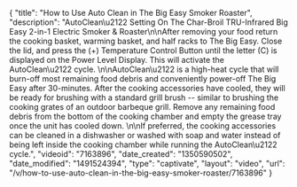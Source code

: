 {
    "title": "How to Use Auto Clean in The Big Easy Smoker Roaster",
    "description": "AutoClean\u2122 Setting On The Char-Broil TRU-Infrared Big Easy 2-in-1 Electric Smoker & Roaster\n\nAfter removing your food return the cooking basket, warming basket, and half racks to The Big Easy. Close the lid, and press the (+) Temperature Control Button until the letter (C) is displayed on the Power Level Display. This will activate the AutoClean\u2122 cycle. \n\nAutoClean\u2122 is a high-heat cycle that will burn-off most remaining food debris and conveniently power-off The Big Easy after 30-minutes. After the cooking accessories have cooled, they will be ready for brushing with a standard grill brush -- similar to brushing the cooking grates of an outdoor barbeque grill. Remove any remaining food debris from the bottom of the cooking chamber and empty the grease tray once the unit has cooled down. \n\nIf preferred, the cooking accessories can be cleaned in a dishwasher or washed with soap and water instead of being left inside the cooking chamber while running the AutoClean\u2122 cycle.",
    "videoid": "7163896",
    "date_created": "1350590502",
    "date_modified": "1491524394",
    "type": "captivate",
    "layout": "video",
    "url": "\/v\/how-to-use-auto-clean-in-the-big-easy-smoker-roaster\/7163896"
}